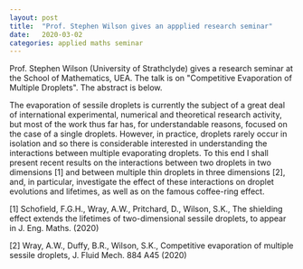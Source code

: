 ```yaml
---
layout: post
title:  "Prof. Stephen Wilson gives an appplied research seminar"
date:   2020-03-02
categories: applied maths seminar
---
```

Prof. Stephen Wilson (University of Strathclyde) gives a research seminar at the School of Mathematics, UEA. The talk is on "Competitive Evaporation of Multiple Droplets".
The abstract is below.

The evaporation of sessile droplets is currently the subject of a great deal of international experimental, numerical and theoretical research activity, but most of the work thus far has, for understandable reasons, focused on the case of a single droplets. However, in practice, droplets rarely occur in isolation and so there is considerable interested in understanding the interactions between multiple evaporating droplets. To this end I shall present recent results on the interactions between two droplets in two dimensions [1] and between multiple thin droplets in three dimensions [2], and, in particular, investigate the effect of these interactions on droplet evolutions and lifetimes, as well as on the famous coffee-ring effect.

[1] Schofield, F.G.H., Wray, A.W., Pritchard, D., Wilson, S.K., The shielding effect extends the lifetimes of two-dimensional sessile droplets, to appear in J. Eng. Maths. (2020)
 
[2] Wray, A.W., Duffy, B.R., Wilson, S.K., Competitive evaporation of multiple sessile droplets, J. Fluid Mech. 884 A45 (2020)
